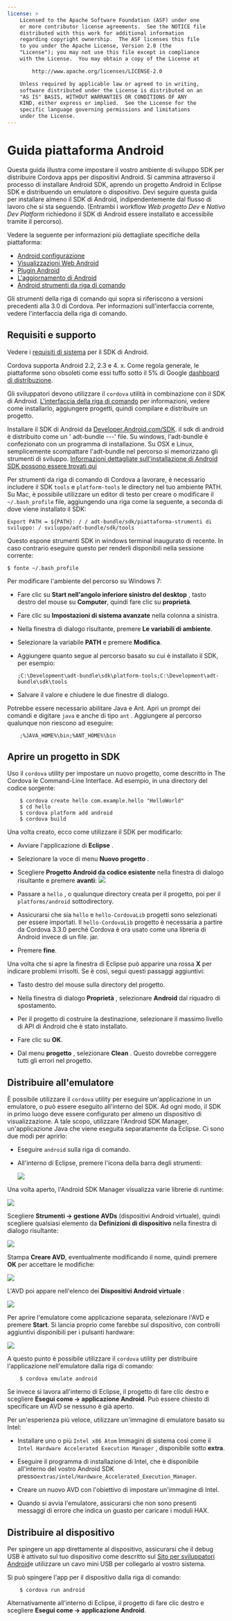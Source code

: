 ```yaml
---
license: >
    Licensed to the Apache Software Foundation (ASF) under one
    or more contributor license agreements.  See the NOTICE file
    distributed with this work for additional information
    regarding copyright ownership.  The ASF licenses this file
    to you under the Apache License, Version 2.0 (the
    "License"); you may not use this file except in compliance
    with the License.  You may obtain a copy of the License at

        http://www.apache.org/licenses/LICENSE-2.0

    Unless required by applicable law or agreed to in writing,
    software distributed under the License is distributed on an
    "AS IS" BASIS, WITHOUT WARRANTIES OR CONDITIONS OF ANY
    KIND, either express or implied.  See the License for the
    specific language governing permissions and limitations
    under the License.
---
```


# Guida piattaforma Android

Questa guida illustra come impostare il vostro ambiente di sviluppo SDK per distribuire Cordova apps per dispositivi Android. Si cammina attraverso il processo di installare Android SDK, aprendo un progetto Android in Eclipse SDK e distribuendo un emulatore o dispositivo. Devi seguire questa guida per installare almeno il SDK di Android, indipendentemente dal flusso di lavoro che si sta seguendo. (Entrambi i workflow *Web progetto Dev* e *Nativo Dev Platform* richiedono il SDK di Android essere installato e accessibile tramite il percorso).

Vedere la seguente per informazioni più dettagliate specifiche della piattaforma:

*   <a href="config.html">Android configurazione</a>
*   <a href="webview.html">Visualizzazioni Web Android</a>
*   <a href="plugin.html">Plugin Android</a>
*   <a href="upgrading.html">L'aggiornamento di Android</a>
*   <a href="tools.html">Android strumenti da riga di comando</a>

Gli strumenti della riga di comando qui sopra si riferiscono a versioni precedenti alla 3.0 di Cordova. Per informazioni sull'interfaccia corrente, vedere l'interfaccia della riga di comando.

## Requisiti e supporto

Vedere i [requisiti di sistema][1] per il SDK di Android.

 [1]: http://developer.android.com/sdk/index.html

Cordova supporta Android 2.2, 2.3 e 4. x. Come regola generale, le piattaforme sono obsoleti come essi tuffo sotto il 5% di Google [dashboard di distribuzione][2].

 [2]: http://developer.android.com/about/dashboards/index.html

<!--
NOTE, doc said:
- Android 2.1 (Deprecated May 2013)
- Android 3.x (Deprecated May 2013)
-->

Gli sviluppatori devono utilizzare il `cordova` utilità in combinazione con il SDK di Android. <a href="../../cli/index.html">L'interfaccia della riga di comando</a> per informazioni, vedere come installarlo, aggiungere progetti, quindi compilare e distribuire un progetto.

Installare il SDK di Android da [Developer.Android.com/SDK][3]. il sdk di android è distribuito come un ' adt-bundle -<os>-<arch>-<ver>' file. Su windows, l'adt-bundle è confezionato con un programma di installazione. Su OSX e Linux, semplicemente scompattare l'adt-bundle nel percorso si memorizzano gli strumenti di sviluppo. [Informazioni dettagliate sull'installazione di Android SDK possono essere trovati qui][4]

 [3]: http://developer.android.com/sdk/
 [4]: http://developer.android.com/sdk/installing/bundle.html

Per strumenti da riga di comando di Cordova a lavorare, è necessario includere il SDK `tools` e `platform-tools` le directory nel tuo ambiente PATH. Su Mac, è possibile utilizzare un editor di testo per creare o modificare il `~/.bash_profile` file, aggiungendo una riga come la seguente, a seconda di dove viene installato il SDK:

    Export PATH = ${PATH}: / / adt-bundle/sdk/piattaforma-strumenti di sviluppo: / sviluppo/adt-bundle/sdk/tools
    

Questo espone strumenti SDK in windows terminal inaugurato di recente. In caso contrario eseguire questo per renderli disponibili nella sessione corrente:

    $ fonte ~/.bash_profile
    

Per modificare l'ambiente del percorso su Windows 7:

*   Fare clic su **Start nell'angolo inferiore sinistro del desktop** , tasto destro del mouse su **Computer**, quindi fare clic su **proprietà**.

*   Fare clic su **Impostazioni di sistema avanzate** nella colonna a sinistra.

*   Nella finestra di dialogo risultante, premere **Le variabili di ambiente**.

*   Selezionare la variabile **PATH** e premere **Modifica**.

*   Aggiungere quanto segue al percorso basato su cui è installato il SDK, per esempio:
    
        ;C:\Development\adt-bundle\sdk\platform-tools;C:\Development\adt-bundle\sdk\tools
        

*   Salvare il valore e chiudere le due finestre di dialogo.

Potrebbe essere necessario abilitare Java e Ant. Apri un prompt dei comandi e digitare `java` e anche di tipo `ant` . Aggiungere al percorso qualunque non riescono ad eseguire:

        ;%JAVA_HOME%\bin;%ANT_HOME%\bin
    

## Aprire un progetto in SDK

Uso il `cordova` utility per impostare un nuovo progetto, come descritto in The Cordova le Command-Line Interface. Ad esempio, in una directory del codice sorgente:

        $ cordova create hello com.example.hello "HelloWorld"
        $ cd hello
        $ cordova platform add android
        $ cordova build
    

Una volta creato, ecco come utilizzare il SDK per modificarlo:

*   Avviare l'applicazione di **Eclipse** .

*   Selezionare la voce di menu **Nuovo progetto** .

*   Scegliere **Progetto Android da codice esistente** nella finestra di dialogo risultante e premere **avanti**: ![][5]

*   Passare a `hello` , o qualunque directory creata per il progetto, poi per il `platforms/android` sottodirectory.

*   Assicurarsi che sia `hello` e `hello-CordovaLib` progetti sono selezionati per essere importati. Il `hello-CordovaLib` progetto è necessaria a partire da Cordova 3.3.0 perché Cordova è ora usato come una libreria di Android invece di un file. jar.

*   Premere **fine**.

 [5]: img/guide/platforms/android/eclipse_new_project.png

Una volta che si apre la finestra di Eclipse può apparire una rossa **X** per indicare problemi irrisolti. Se è così, segui questi passaggi aggiuntivi:

*   Tasto destro del mouse sulla directory del progetto.

*   Nella finestra di dialogo **Proprietà** , selezionare **Android** dal riquadro di spostamento.

*   Per il progetto di costruire la destinazione, selezionare il massimo livello di API di Android che è stato installato.

*   Fare clic su **OK**.

*   Dal menu **progetto** , selezionare **Clean** . Questo dovrebbe correggere tutti gli errori nel progetto.

## Distribuire all'emulatore

È possibile utilizzare il `cordova` utility per eseguire un'applicazione in un emulatore, o può essere eseguito all'interno del SDK. Ad ogni modo, il SDK in primo luogo deve essere configurato per almeno un dispositivo di visualizzazione. A tale scopo, utilizzare l'Android SDK Manager, un'applicazione Java che viene eseguita separatamente da Eclipse. Ci sono due modi per aprirlo:

*   Eseguire `android` sulla riga di comando.

*   All'interno di Eclipse, premere l'icona della barra degli strumenti:
    
    ![][6]

 [6]: img/guide/platforms/android/eclipse_android_sdk_button.png

Una volta aperto, l'Android SDK Manager visualizza varie librerie di runtime:

![][7]

 [7]: img/guide/platforms/android/asdk_window.png

Scegliere **Strumenti → gestione AVDs** (dispositivi Android virtuale), quindi scegliere qualsiasi elemento da **Definizioni di dispositivo** nella finestra di dialogo risultante:

![][8]

 [8]: img/guide/platforms/android/asdk_device.png

Stampa **Creare AVD**, eventualmente modificando il nome, quindi premere **OK** per accettare le modifiche:

![][9]

 [9]: img/guide/platforms/android/asdk_newAVD.png

L'AVD poi appare nell'elenco dei **Dispositivi Android virtuale** :

![][10]

 [10]: img/guide/platforms/android/asdk_avds.png

Per aprire l'emulatore come applicazione separata, selezionare l'AVD e premere **Start**. Si lancia proprio come farebbe sul dispositivo, con controlli aggiuntivi disponibili per i pulsanti hardware:

![][11]

 [11]: img/guide/platforms/android/asdk_emulator.png

A questo punto è possibile utilizzare il `cordova` utility per distribuire l'applicazione nell'emulatore dalla riga di comando:

        $ cordova emulate android
    

Se invece si lavora all'interno di Eclipse, il progetto di fare clic destro e scegliere **Esegui come → applicazione Android**. Può essere chiesto di specificare un AVD se nessuno è già aperto.

Per un'esperienza più veloce, utilizzare un'immagine di emulatore basato su Intel:

*   Installare uno o più `Intel x86 Atom` Immagini di sistema così come il `Intel Hardware Accelerated Execution Manager` , disponibile sotto **extra**.

*   Eseguire il programma di installazione di Intel, che è disponibile all'interno del vostro Android SDK presso`extras/intel/Hardware_Accelerated_Execution_Manager`.

*   Creare un nuovo AVD con l'obiettivo di impostare un'immagine di Intel.

*   Quando si avvia l'emulatore, assicurarsi che non sono presenti messaggi di errore che indica un guasto per caricare i moduli HAX.

## Distribuire al dispositivo

Per spingere un app direttamente al dispositivo, assicurarsi che il debug USB è attivato sul tuo dispositivo come descritto sul [Sito per sviluppatori Android][12]e utilizzare un cavo mini USB per collegarlo al vostro sistema.

 [12]: http://developer.android.com/tools/device.html

Si può spingere l'app per il dispositivo dalla riga di comando:

        $ cordova run android
    

Alternativamente all'interno di Eclipse, il progetto di fare clic destro e scegliere **Esegui come → applicazione Android**.